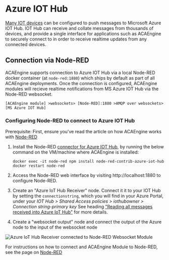 # Azure IOT Hub

[Many IOT devices](https://catalog.azureiotsolutions.com/) can be configured to push messages to Microsoft Azure IOT Hub. IOT Hub can receive and collate messages from thousands of devices, and provide a single interface for applications such as ACAEngine to securely connect to in order to receive realtime updates from any connected devices.

## Connection via Node-RED

ACAEngine supports connection to Azure IOT Hub via a local Node-RED docker container \(at `node-red:1880`\) which ships by default as part of all ACAEngine deployments. Once the connection is configured, ACAEngine modules will recieve realtime notifications from MS Azure IOT Hub via the Node-RED websocket.

`[ACAEngine module] >websockets> [Node-RED]:1880 >AMQP over websockets> [MS Azure IOT Hub]`

### Configuring Node-RED to connect to Azure IOT Hub

Prerequisite: First, ensure you've read the article on how ACAEngine works with [Node-RED](node-red.md)

1. Install the Node-RED [connector for Azure IOT Hub](https://flows.nodered.org/node/node-red-contrib-azure-iot-hub), by running the below command on the VM/machine where ACAEngine is installed:

   ```text
   docker exec -it node-red npm install node-red-contrib-azure-iot-hub
   docker restart node-red
   ```

2. Access the Node-RED web interface by visiting http://localhost:1880 to configure Node-RED.
3. Create an "Azure IoT Hub Receiver" node. Connect it it to your IOT Hub by setting the `connectionstring`, which you will find in your Azure Portal, under your _IOT Hub > Shared Access policies > iothubowner > Connection string-primary key_ See heading ["Reading all messages received into Azure IoT Hub"](https://flows.nodered.org/node/node-red-contrib-azure-iot-hub) for more details.
4. Create a "websocket output" node and connect the output of the Azure node to the input of the websocket node

![Azure IoT Hub Receiver connected to Node-RED Websocket Module](../../.gitbook/assets/node-red_azure_websocket_module.JPG)

For instructions on how to connect and ACAEngine Module to Node-RED, see the page on [Node-RED](node-red.md)

